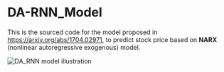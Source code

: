 # DA-RNN_Model
This is the sourced code for the model proposed in https://arxiv.org/abs/1704.02971, to predict stock price based on **NARX** (nonlinear autoregressive exogenous) model.

![DA_RNN model illustration](https://user-images.githubusercontent.com/36718549/67043810-e66d7700-f0f8-11e9-9c4b-c8d68b399d50.png)
